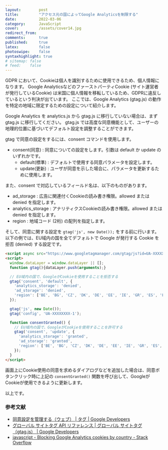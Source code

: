 ```yaml
---
layout:        post
title:         "アクセス元の国によってGoogle Analyticsを制限する"
date:          2022-03-06
category:      JavaScript
cover:         /assets/cover14.jpg
redirect_from:
comments:      true
published:     true
latex:         false
photoswipe:    false
syntaxhighlight: true
# sitemap: false
# feed:    false
---
```


GDPR において、Cookieは個人を識別するために使用できるため、個人情報になります。
Google AnalyticsなどのファーストパーティCookie (サイト運営者が発行しているCookie) は米国に個人情報を移転しているため、GDPRに違反しているという判決が出ています。
ここでは、Google Analytics (gtag.js) の動作を特定の地域に限定するための設定について紹介します。

Google Analytics を analytics.js から gtag.js に移行していない場合は、まず gtag.js に移行してください。
gtag.js では高度な同意機能として、ユーザーの地理的位置に基づいてデフォルト設定を調整することができます。

gtag で同意の設定をするには、consent コマンドを使用します。

- consent(同意) : 同意についての設定をします。引数は default か update のいずれかです。
  - default(標準) : デフォルトで使用する同意パラメータを設定します。
  - update(更新) : ユーザが同意を示した場合に、パラメータを更新するために使用します。

また、consent で対応しているフィールド名は、以下のものがあります。

- ad_storage : 広告に関連付くCookieの読み書き権限。allowed または denied を指定します。
- analytics_storage : アナリティクスCookieの読み書き権限。allowed または denied を指定します。
- region : 地域コード (2桁) の配列を指定します。

そして、同意に関する設定を `gtag('js', new Date());` をする前に行います。
以下の例では、EU域内の国を全てデフォルトで Google が発行する Cookie を拒否 (denied) する設定です。

```html
<script async src="https://www.googletagmanager.com/gtag/js?id=UA-XXXXXXXX-1"></script>
<script>
  window.dataLayer = window.dataLayer || [];
  function gtag(){dataLayer.push(arguments);}

  // EU域内の国で、GoogleがCookieを使用することを拒否する
  gtag('consent', 'default', {
    'analytics_storage': 'denied',
    'ad_storage': 'denied',
    'region': ['BE', 'BG', 'CZ', 'DK', 'DE', 'EE', 'IE', 'GR', 'ES', 'FR', 'HR', 'IT', 'CY', 'LV', 'LT', 'LU', 'HU', 'MT', 'NL', 'AT', 'PL', 'PT', 'RO', 'SI', 'SK', 'FI', 'SE']
  });

  gtag('js', new Date());
  gtag('config', 'UA-XXXXXXXX-1');

  function consentGranted() {
    // EU域内の国で、GoogleがCookieを使用することを許可する
    gtag('consent', 'update', {
      'analytics_storage': 'granted',
      'ad_storage': 'granted',
      'region': ['BE', 'BG', 'CZ', 'DK', 'DE', 'EE', 'IE', 'GR', 'ES', 'FR', 'HR', 'IT', 'CY', 'LV', 'LT', 'LU', 'HU', 'MT', 'NL', 'AT', 'PL', 'PT', 'RO', 'SI', 'SK', 'FI', 'SE']
    });
  }
</script>
```

画面上にCookie使用の同意を求めるダイアログなどを追加した場合は、同意ボタンクリック時に上記の `consentGranted()` 関数を呼び出して、GoogleがCookieが使用できるように更新します。

以上です。

### 参考文献
- [同意設定を管理する（ウェブ） \| タグ \| Google Developers](https://developers.google.com/tag-platform/devguides/consent)
- [グローバル サイトタグ API リファレンス \| グローバル サイトタグ（gtag.js） \| Google Developers](https://developers.google.com/tag-platform/gtagjs/reference#consent)
- [javascript - Blocking Google Analytics cookies by country - Stack Overflow](https://stackoverflow.com/questions/67999514/blocking-google-analytics-cookies-by-country)
